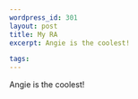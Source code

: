 ```yaml
--- 
wordpress_id: 301
layout: post
title: My RA
excerpt: Angie is the coolest!

tags: 
---
```


Angie is the coolest!
